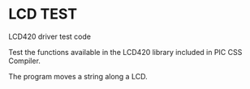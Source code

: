 # LCD TEST
LCD420 driver test code

Test the functions available in the LCD420 library included in PIC CSS Compiler.

The program moves a string along a LCD.
